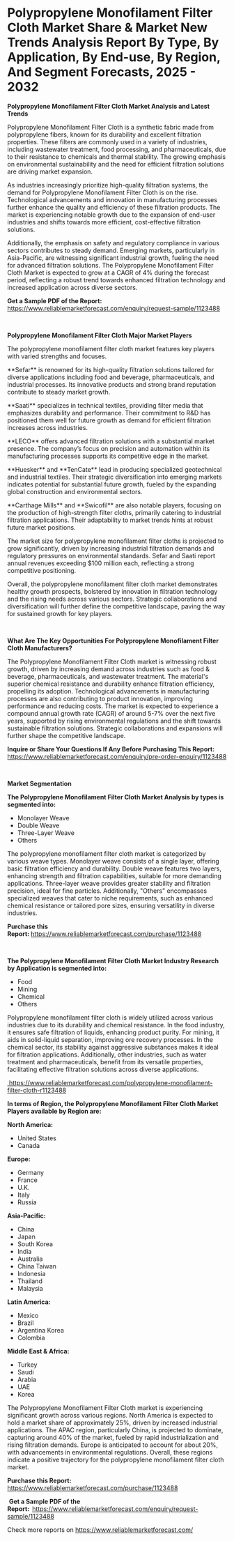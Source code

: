 <p><h1>Polypropylene Monofilament Filter Cloth Market Share & Market New Trends Analysis Report By Type, By Application, By End-use, By Region, And Segment Forecasts, 2025 - 2032</h1></p><p><strong>Polypropylene Monofilament Filter Cloth Market Analysis and Latest Trends</strong></p>
<p><p>Polypropylene Monofilament Filter Cloth is a synthetic fabric made from polypropylene fibers, known for its durability and excellent filtration properties. These filters are commonly used in a variety of industries, including wastewater treatment, food processing, and pharmaceuticals, due to their resistance to chemicals and thermal stability. The growing emphasis on environmental sustainability and the need for efficient filtration solutions are driving market expansion.</p><p>As industries increasingly prioritize high-quality filtration systems, the demand for Polypropylene Monofilament Filter Cloth is on the rise. Technological advancements and innovation in manufacturing processes further enhance the quality and efficiency of these filtration products. The market is experiencing notable growth due to the expansion of end-user industries and shifts towards more efficient, cost-effective filtration solutions.</p><p>Additionally, the emphasis on safety and regulatory compliance in various sectors contributes to steady demand. Emerging markets, particularly in Asia-Pacific, are witnessing significant industrial growth, fueling the need for advanced filtration solutions. The Polypropylene Monofilament Filter Cloth Market is expected to grow at a CAGR of 4% during the forecast period, reflecting a robust trend towards enhanced filtration technology and increased application across diverse sectors.</p></p>
<p><strong>Get a Sample PDF of the Report:&nbsp;</strong> <a href="https://www.reliablemarketforecast.com/enquiry/request-sample/1123488?utm_campaign=2808&utm_medium=2&utm_source=Github&utm_content=ia&utm_term=04042025&utm_id=polypropylene-monofilament-filter-cloth">https://www.reliablemarketforecast.com/enquiry/request-sample/1123488</a></p>
<p>&nbsp;</p>
<p><strong>Polypropylene Monofilament Filter Cloth Major Market Players</strong></p>
<p><p>The polypropylene monofilament filter cloth market features key players with varied strengths and focuses. </p><p>**Sefar** is renowned for its high-quality filtration solutions tailored for diverse applications including food and beverage, pharmaceuticals, and industrial processes. Its innovative products and strong brand reputation contribute to steady market growth. </p><p>**Saati** specializes in technical textiles, providing filter media that emphasizes durability and performance. Their commitment to R&D has positioned them well for future growth as demand for efficient filtration increases across industries.</p><p>**LECO** offers advanced filtration solutions with a substantial market presence. The company’s focus on precision and automation within its manufacturing processes supports its competitive edge in the market. </p><p>**Huesker** and **TenCate** lead in producing specialized geotechnical and industrial textiles. Their strategic diversification into emerging markets indicates potential for substantial future growth, fueled by the expanding global construction and environmental sectors.</p><p>**Carthage Mills** and **Swicofil** are also notable players, focusing on the production of high-strength filter cloths, primarily catering to industrial filtration applications. Their adaptability to market trends hints at robust future market positions.</p><p>The market size for polypropylene monofilament filter cloths is projected to grow significantly, driven by increasing industrial filtration demands and regulatory pressures on environmental standards. Sefar and Saati report annual revenues exceeding $100 million each, reflecting a strong competitive positioning.</p><p>Overall, the polypropylene monofilament filter cloth market demonstrates healthy growth prospects, bolstered by innovation in filtration technology and the rising needs across various sectors. Strategic collaborations and diversification will further define the competitive landscape, paving the way for sustained growth for key players.</p></p>
<p>&nbsp;</p>
<p><strong>What Are The Key Opportunities For Polypropylene Monofilament Filter Cloth Manufacturers?</strong></p>
<p><p>The Polypropylene Monofilament Filter Cloth market is witnessing robust growth, driven by increasing demand across industries such as food & beverage, pharmaceuticals, and wastewater treatment. The material's superior chemical resistance and durability enhance filtration efficiency, propelling its adoption. Technological advancements in manufacturing processes are also contributing to product innovation, improving performance and reducing costs. The market is expected to experience a compound annual growth rate (CAGR) of around 5-7% over the next five years, supported by rising environmental regulations and the shift towards sustainable filtration solutions. Strategic collaborations and expansions will further shape the competitive landscape.</p></p>
<p><strong>Inquire or Share Your Questions If Any Before Purchasing This Report:</strong> <a href="https://www.reliablemarketforecast.com/enquiry/pre-order-enquiry/1123488?utm_campaign=2808&utm_medium=2&utm_source=Github&utm_content=ia&utm_term=04042025&utm_id=polypropylene-monofilament-filter-cloth">https://www.reliablemarketforecast.com/enquiry/pre-order-enquiry/1123488</a></p>
<p>&nbsp;</p>
<p><strong>Market Segmentation</strong></p>
<p><strong>The Polypropylene Monofilament Filter Cloth Market Analysis by types is segmented into:</strong></p>
<p><ul><li>Monolayer Weave</li><li>Double Weave</li><li>Three-Layer Weave</li><li>Others</li></ul></p>
<p><p>The polypropylene monofilament filter cloth market is categorized by various weave types. Monolayer weave consists of a single layer, offering basic filtration efficiency and durability. Double weave features two layers, enhancing strength and filtration capabilities, suitable for more demanding applications. Three-layer weave provides greater stability and filtration precision, ideal for fine particles. Additionally, "Others" encompasses specialized weaves that cater to niche requirements, such as enhanced chemical resistance or tailored pore sizes, ensuring versatility in diverse industries.</p></p>
<p><strong>Purchase this Report:&nbsp;</strong><a href="https://www.reliablemarketforecast.com/purchase/1123488?utm_campaign=2808&utm_medium=2&utm_source=Github&utm_content=ia&utm_term=04042025&utm_id=polypropylene-monofilament-filter-cloth">https://www.reliablemarketforecast.com/purchase/1123488</a></p>
<p>&nbsp;</p>
<p><strong>The Polypropylene Monofilament Filter Cloth Market Industry Research by Application is segmented into:</strong></p>
<p><ul><li>Food</li><li>Mining</li><li>Chemical</li><li>Others</li></ul></p>
<p><p>Polypropylene monofilament filter cloth is widely utilized across various industries due to its durability and chemical resistance. In the food industry, it ensures safe filtration of liquids, enhancing product purity. For mining, it aids in solid-liquid separation, improving ore recovery processes. In the chemical sector, its stability against aggressive substances makes it ideal for filtration applications. Additionally, other industries, such as water treatment and pharmaceuticals, benefit from its versatile properties, facilitating effective filtration solutions across diverse applications.</p></p>
<p><a href="https://www.reliablemarketforecast.com/polypropylene-monofilament-filter-cloth-r1123488?utm_campaign=2808&utm_medium=2&utm_source=Github&utm_content=ia&utm_term=04042025&utm_id=polypropylene-monofilament-filter-cloth">&nbsp;https://www.reliablemarketforecast.com/polypropylene-monofilament-filter-cloth-r1123488</a></p>
<p><strong>In terms of Region, the Polypropylene Monofilament Filter Cloth Market Players available by Region are:</strong></p>
<p>
    <p> <strong> North America: </strong>
        <ul>
            <li>United States</li>
            <li>Canada</li>
        </ul>
        </p> 
    <p> <strong> Europe: </strong>
        <ul>
            <li>Germany</li>
            <li>France</li>
            <li>U.K.</li>
            <li>Italy</li>
            <li>Russia</li>
        </ul>
        </p> 
    <p> <strong> Asia-Pacific: </strong>
        <ul>
            <li>China</li>
            <li>Japan</li>
            <li>South Korea</li>
            <li>India</li>
            <li>Australia</li>
            <li>China Taiwan</li>
            <li>Indonesia</li>
            <li>Thailand</li>
            <li>Malaysia</li>
        </ul>
        </p> 
    <p> <strong> Latin America: </strong>
        <ul>
            <li>Mexico</li>
            <li>Brazil</li>
            <li>Argentina Korea</li>
            <li>Colombia</li>
        </ul>
        </p> 
    <p> <strong> Middle East & Africa: </strong>
        <ul>
            <li>Turkey</li>
            <li>Saudi</li>
            <li>Arabia</li>
            <li>UAE</li>
            <li>Korea</li>
        </ul>
    </p>
    </p>
<p><p>The Polypropylene Monofilament Filter Cloth market is experiencing significant growth across various regions. North America is expected to hold a market share of approximately 25%, driven by increased industrial applications. The APAC region, particularly China, is projected to dominate, capturing around 40% of the market, fueled by rapid industrialization and rising filtration demands. Europe is anticipated to account for about 20%, with advancements in environmental regulations. Overall, these regions indicate a positive trajectory for the polypropylene monofilament filter cloth market.</p></p>
<p><strong>Purchase this Report: </strong><a href="https://www.reliablemarketforecast.com/purchase/1123488?utm_campaign=2808&utm_medium=2&utm_source=Github&utm_content=ia&utm_term=04042025&utm_id=polypropylene-monofilament-filter-cloth">https://www.reliablemarketforecast.com/purchase/1123488</a></p>
<p>&nbsp;<strong>Get a Sample PDF of the Report:&nbsp;&nbsp;</strong><a href="https://www.reliablemarketforecast.com/enquiry/request-sample/1123488?utm_campaign=2808&utm_medium=2&utm_source=Github&utm_content=ia&utm_term=04042025&utm_id=polypropylene-monofilament-filter-cloth">https://www.reliablemarketforecast.com/enquiry/request-sample/1123488</a></p>
<p><strong></strong></p>
<p>Check more reports on <a href="https://www.reliablemarketforecast.com/?utm_campaign=2808&utm_medium=2&utm_source=Github&utm_content=ia&utm_term=04042025&utm_id=polypropylene-monofilament-filter-cloth">https://www.reliablemarketforecast.com/</a></p>